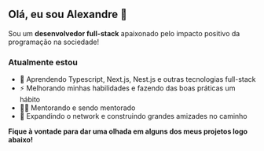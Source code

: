## Olá, eu sou Alexandre 👋
Sou um **desenvolvedor full-stack** apaixonado pelo impacto positivo da programação na sociedade!

### Atualmente estou
- 🌱 Aprendendo Typescript, Next.js, Nest.js e outras tecnologias full-stack
- ⚡ Melhorando minhas habilidades e fazendo das boas práticas um hábito
- 👩‍🏫 Mentorando e sendo mentorado
- 💬 Expandindo o network e construindo grandes amizades no caminho

**Fique à vontade para dar uma olhada em alguns dos meus projetos logo abaixo!** 
